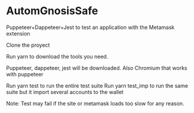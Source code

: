 # AutomGnosisSafe
Puppeteer+Dappeteer+Jest to test an application with the Metamask extension


Clone the proyect

Run yarn to download the tools you need. 

Puppeteer, dappeteer, jest will be downloaded. Also Chromium that works with puppeteer

Run yarn test to run the entire test suite
Run yarn test_imp to run the same suite but it import several accounts to the wallet

Note: 
Test may fail if the site or metamask loads too slow for any reason.
